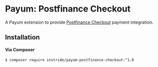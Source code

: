 # Payum: Postfinance Checkout
A Payum extension to provide [Postfinance Checkout](https://www.postfinance.ch/de/unternehmen/produkte/e-commerce/postfinance-checkout-all-in-one.html)
payment integration.

## Installation

#### Via Composer
```bash
$ composer require instride/payum-postfinance-checkout:^1.0
```
